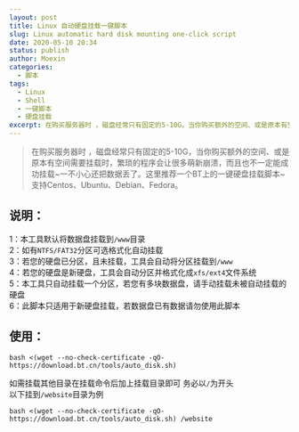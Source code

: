 ```yaml
---
layout: post
title: Linux 自动硬盘挂载一键脚本
slug: Linux automatic hard disk mounting one-click script
date: 2020-05-10 20:34
status: publish
author: Moexin
categories: 
  - 脚本
tags:
  - Linux
  - Shell
  - 一键脚本
  - 硬盘挂载
excerpt: 在购买服务器时 ，磁盘经常只有固定的5-10G，当你购买额外的空间、或是原本有空间需要挂载时，繁琐的程序会让很多萌新崩溃，而且也不一定能成功挂载~一不小心还把数据丢了。这里推荐一个BT上的一键硬盘挂载脚本~ 支持Centos、Ubuntu、Debian、Fedora。
---
```


> 在购买服务器时 ，磁盘经常只有固定的5-10G，当你购买额外的空间、或是原本有空间需要挂载时，繁琐的程序会让很多萌新崩溃，而且也不一定能成功挂载~一不小心还把数据丢了。这里推荐一个BT上的一键硬盘挂载脚本~ 支持Centos、Ubuntu、Debian、Fedora。

## 说明：

1：本工具默认将数据盘挂载到`/www`目录  
2：如有`NTFS/FAT32`分区可选格式化自动挂载  
3：若您的硬盘已分区，且未挂载，工具会自动将分区挂载到`/www`  
4：若您的硬盘是新硬盘，工具会自动分区并格式化成`xfs/ext4`文件系统  
5：本工具只自动挂载一个分区，若您有多块数据盘，请手动挂载未被自动挂载的硬盘  
6：此脚本只适用于新硬盘挂载，若数据盘已有数据请勿使用此脚本

## 使用：

```
bash <(wget --no-check-certificate -qO- https://download.bt.cn/tools/auto_disk.sh)
```

如需挂载其他目录在挂载命令后加上挂载目录即可 务必以`/`为开头  
以下挂到`/website`目录为例

```
bash <(wget --no-check-certificate -qO- https://download.bt.cn/tools/auto_disk.sh) /website
```